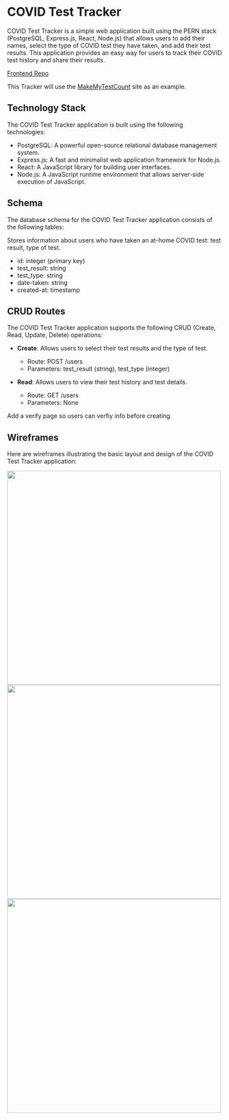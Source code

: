 # COVID Test Tracker

COVID Test Tracker is a simple web application built using the PERN stack (PostgreSQL, Express.js, React, Node.js) that allows users to add their names, select the type of COVID test they have taken, and add their test results. This application provides an easy way for users to track their COVID test history and share their results.

[Frontend Repo](https://github.com/freckledspider/covid-test-tracker-frontend)

This Tracker will use the [MakeMyTestCount](https://learn.makemytestcount.org/) site as an example.

## Technology Stack

The COVID Test Tracker application is built using the following technologies:

- PostgreSQL: A powerful open-source relational database management system.
- Express.js: A fast and minimalist web application framework for Node.js.
- React: A JavaScript library for building user interfaces.
- Node.js: A JavaScript runtime environment that allows server-side execution of JavaScript.

## Schema

The database schema for the COVID Test Tracker application consists of the following tables:

Stores information about users who have taken an at-home COVID test: test result, type of test.
  - id: integer (primary key)
  - test_result: string
  - test_type: string
  - date-taken: string
  - created-at: timestamp

## CRUD Routes

The COVID Test Tracker application supports the following CRUD (Create, Read, Update, Delete) operations:

- **Create**: Allows users to select their test results and the type of test.
  - Route: POST /users
  - Parameters: test_result (string), test_type (integer)

- **Read**: Allows users to view their test history and test details.
  - Route: GET /users
  - Parameters: None

Add a verify page so users can verfiy info before creating.

## Wireframes

Here are wireframes illustrating the basic layout and design of the COVID Test Tracker application:

<img src="https://i.imgur.com/Xb41t4M.png" width="500">
<img src="https://i.imgur.com/0U3sdDQ.png" width="500">
<img src="https://i.imgur.com/dPlINKP.png" width="500">
